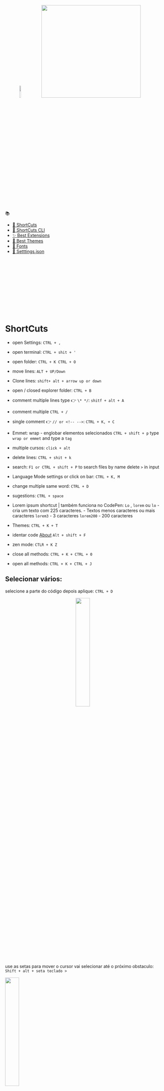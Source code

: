 <div align="center">
<img src="https://github.com/geraldotech/CheatSheets/assets/92253544/3ae4d376-9ece-41e0-af95-3a696aaa3348" style="width: 10%;" />
<img src="https://github.com/geraldotech/CheatSheets/assets/92253544/6de82eb6-77f3-40d0-b950-b80656259348" style="width: 80%" height="300em" />
</div>



:books:

- [:bookmark: ShortCuts](#shortcuts)
- [:bookmark: ShortCuts CLI](#ShortcutsGitBashCmd)
- [:sparkles: Best Extensions](#best-extensions)
- [:art: Best Themes](#best-themes)
- [:pencil: Fonts](#fonts)
- [:wrench: Setttings.json](#settingsjson)

&nbsp;

&nbsp;

&nbsp;

&nbsp;

&nbsp;

&nbsp;

# ShortCuts

- open Settings:
  `CTRL + ,`

- open terminal:
  `CTRL + shit + '`

- open folder:
  `CTRL + K CTRL + O`

- move lines:
  `ALT + UP/Down`

- Clone lines:
  `shift+ alt + arrow up or down`

- open / closed explorer folder:
  `CTRL + B`

- comment multiple lines type 👉 `\* */`:
  `shitf + alt + A`

- comment multiple
  `CTRL + /` 

- single comment 👉 `// or <!-- -->`:
  `CTRL + K, + C`

- Emmet: wrap - englobar elementos selecionados `CTRL + shift + p` type `wrap or emmet` and type a `tag`

- multiple cursos: `click + alt`

- delete lines:
  `CTRL + shit + k`

- search:
  `F1 or CTRL + shift + P` to search files by name delete `>` in input

- Language Mode settings or click on bar:
  `CTRL + K, M`

- change multiple same word:
  `CTRL + D`

- sugestions:
  `CTRL + space`

- Lorem ipsum shortcut | também funciona no CodePen:
  `Lo` , `lorem` ou `lo` - cria um texto com 225 caracteres. - Textos menos caracteres ou mais caracteres
  `lorem3` - 3 caracteres
  `lorem200` - 200 caracteres

- Themes:
  `CTRL + K + T`

- identar code [About](https://medium.com/code-write/atalho-para-identar-c%C3%B3digo-no-vs-code-dicarapida-1b85c9607b1b)
  `Alt + shift + F`

- zen mode:
  `CTLR + K Z`

- close all methods:
  `CTRL + K + CTRL + 0`
- open all methods:
  `CTRL + K + CTRL + J`

## Selecionar vários:

selecione a parte do código depois aplique:
`CTRL + D`

<div align="center">
<img  src="./img/vscode/vscode013.png" width="30%">
</div>

use as setas para mover o cursor vai selecionar até o próximo obstaculo:
`Shift + alt + seta teclado >`

<img  src="./img/vscode/vscode014.png" width="30%">

pronto só colar!

Digitar em todas as linhas ao mesmo tempo: `CTRL + Shift + alt + seta key down`

<img  src="./img/vscode/vscode015.png" width="25%">

só digitar os parametros

<img  src="./img/vscode/vscode016.png" width="20%">

## create mult tags once:

#### também funciona no CodePen teclar TAB

create 6 divs:
`div*6`

create 5 section with class:
`section.lead * 5`

create 4 div class vazias:
`div.class*4`

create 5 div com text de 1 a 5:
`div*5{$}`

multiple values with class and txt:
`div*10.myclass{$}`


# ShortcutsGitBashCmd:

- open current path in VSCode `code .`
- open specific file in VSCode `code README.MD`
- open Folder:
  - `explorer .`
      - `explorer file.html`
  -  `start .`
      - `start file.html` open browser
      - `start a.txt` open Notepad

## Best themes

<img src="./img/vscode/vscode005.png" width="50%">
<img src="./img/vscode/vscode006.png" width="50%">
<img src="./img/vscode/vscode007.png" width="50%">
<img src="./img/vscode/vscode008.png" width="50%">
<img src="./img/vscode/vscode009.png" width="50%">
<img src="./img/vscode/over-night-owl.jpg" width="50%">
<img src="./img/vscode/over-night-owl-preview.jpg" width="50%"> 

- [Origamid](https://github.com/origamid/origamid-vscode)
- Andromeda
- [Omni Owl](https://marketplace.visualstudio.com/items?itemName=guilhermerodz.omni-owl) + Dank Mono
- [Night-owl](https://marketplace.visualstudio.com/items?itemName=sdras.night-owl)  + Dank Mono

## Fonts:

install a font `Dank Mono` [Link download](https://app.box.com/s/bv70o32xwpxnk36l1dth2cd5z7d9t0z6) e depois configurar o `settings.json`
`add : "editor.fontFamily": "Dank Mono"`

<img src="./img/vscode/vscode010.png" width="50%">

**Sem Dank Mono**  
<img src="./img/vscode/vscode011.png" width="50%">

**Com Dank Mono**  
<img src="./img/vscode/vscode012.png" width="50%">

## Best Extensions

- Prettier - Code formatter

  - Abrir o command palette `CTRL + SHIT + P` digite `Open Settings JSON` e definir:
  - para auto save adicionar a linha:
    `"editor.formatOnSave": true,`
  - Set as default Formatter:
    ` "editor.defaultFormatter": "esbenp.prettier-vscode"`
  - Registrar os tipos:
    - JavaScript: `"[javascript]": {      "editor.defaultFormatter": "esbenp.prettier-vscode" },`
    - HTML: `"[html]": {      "editor.defaultFormatter": "esbenp.prettier-vscode" },`
    - 
  - TabWidth: `"prettier.tabWidth": 2`
  - Remove semicolons: `"prettier.semi": false,`
  - Set single quotes: `"prettier.singleQuote": true,`
  - remove trailing commas: `"prettier.trailingComma": "none",`
    

- GitLens
- Quokka
- Vetur
- Live Sass Compiler
- Live Server
- REST Client - Huachao Mao
- live preview - no precisa sem salvar
- codesnap - beautiful prints

### NextJS
- [Material Icon Theme](https://marketplace.visualstudio.com/items?itemName=PKief.material-icon-theme)
- [Tailwind CSS IntelliSense](https://marketplace.visualstudio.com/items?itemName=bradlc.vscode-tailwindcss)
- [JavaScript and TypeScript Nightly](https://marketplace.visualstudio.com/items?itemName=ms-vscode.vscode-typescript-next)

### NodeJS Back-end
- [https://marketplace.visualstudio.com/items?itemName=Prisma.prisma](https://marketplace.visualstudio.com/items?itemName=Prisma.prisma)

## settings.json

Arquivo para configurações gerais:

- open User `settings.json`:
  -   `CTRL + P type:settings.json`
  -   `CTRL + , > click Open Settings(JSON) next run code`

- `"editor.mouseWheelZoom": false,` - desativar zoom do mouse:
- `"window.zoomLevel": 1,` - Default zoom
- `"editor.wordWrap": "on" ` - Wrap Text

[REF](https://www.youtube.com/watch?v=TBplwrsUj4s&t=1083s)
